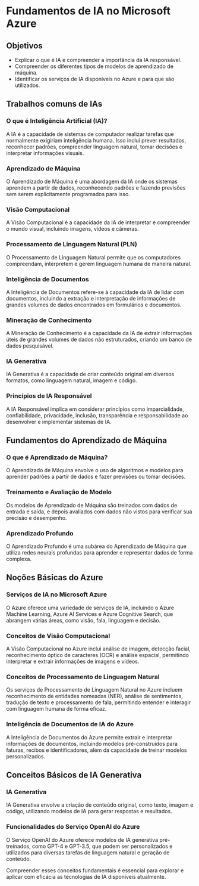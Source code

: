 # Fundamentos de IA no Microsoft Azure

## Objetivos

- Explicar o que é IA e compreender a importância da IA responsável.
- Compreender os diferentes tipos de modelos de aprendizado de máquina.
- Identificar os serviços de IA disponíveis no Azure e para que são utilizados. 

## Trabalhos comuns de IAs 

### O que é Inteligência Artificial (IA)?

A IA é a capacidade de sistemas de computador realizar tarefas que normalmente exigiriam inteligência humana. Isso inclui prever resultados, reconhecer padrões, compreender linguagem natural, tomar decisões e interpretar informações visuais.

### Aprendizado de Máquina

O Aprendizado de Máquina é uma abordagem da IA onde os sistemas aprendem a partir de dados, reconhecendo padrões e fazendo previsões sem serem explicitamente programados para isso.

### Visão Computacional

A Visão Computacional é a capacidade da IA de interpretar e compreender o mundo visual, incluindo imagens, vídeos e câmeras.

### Processamento de Linguagem Natural (PLN)

O Processamento de Linguagem Natural permite que os computadores compreendam, interpretem e gerem linguagem humana de maneira natural.

### Inteligência de Documentos

A Inteligência de Documentos refere-se à capacidade da IA de lidar com documentos, incluindo a extração e interpretação de informações de grandes volumes de dados encontrados em formulários e documentos.

### Mineração de Conhecimento

A Mineração de Conhecimento é a capacidade da IA de extrair informações úteis de grandes volumes de dados não estruturados, criando um banco de dados pesquisável.

### IA Generativa

IA Generativa é a capacidade de criar conteúdo original em diversos formatos, como linguagem natural, imagem e código.

### Princípios de IA Responsável

A IA Responsável implica em considerar princípios como imparcialidade, confiabilidade, privacidade, inclusão, transparência e responsabilidade ao desenvolver e implementar sistemas de IA.

## Fundamentos do Aprendizado de Máquina

### O que é Aprendizado de Máquina?

O Aprendizado de Máquina envolve o uso de algoritmos e modelos para aprender padrões a partir de dados e fazer previsões ou tomar decisões.

### Treinamento e Avaliação de Modelo

Os modelos de Aprendizado de Máquina são treinados com dados de entrada e saída, e depois avaliados com dados não vistos para verificar sua precisão e desempenho.

### Aprendizado Profundo

O Aprendizado Profundo é uma subárea do Aprendizado de Máquina que utiliza redes neurais profundas para aprender e representar dados de forma complexa.

## Noções Básicas do Azure

### Serviços de IA no Microsoft Azure

O Azure oferece uma variedade de serviços de IA, incluindo o Azure Machine Learning, Azure AI Services e Azure Cognitive Search, que abrangem várias áreas, como visão, fala, linguagem e decisão.

### Conceitos de Visão Computacional

A Visão Computacional no Azure inclui análise de imagem, detecção facial, reconhecimento óptico de caracteres (OCR) e análise espacial, permitindo interpretar e extrair informações de imagens e vídeos.

### Conceitos de Processamento de Linguagem Natural

Os serviços de Processamento de Linguagem Natural no Azure incluem reconhecimento de entidades nomeadas (NER), análise de sentimentos, tradução de texto e processamento de fala, permitindo entender e interagir com linguagem humana de forma eficaz.

### Inteligência de Documentos de IA do Azure

A Inteligência de Documentos do Azure permite extrair e interpretar informações de documentos, incluindo modelos pré-construídos para faturas, recibos e identificadores, além da capacidade de treinar modelos personalizados.

## Conceitos Básicos de IA Generativa

### IA Generativa

IA Generativa envolve a criação de conteúdo original, como texto, imagem e código, utilizando modelos de IA para gerar respostas e resultados.

### Funcionalidades do Serviço OpenAI do Azure

O Serviço OpenAI do Azure oferece modelos de IA generativa pré-treinados, como GPT-4 e GPT-3.5, que podem ser personalizados e utilizados para diversas tarefas de linguagem natural e geração de conteúdo.

Compreender esses conceitos fundamentais é essencial para explorar e aplicar com eficácia as tecnologias de IA disponíveis atualmente.